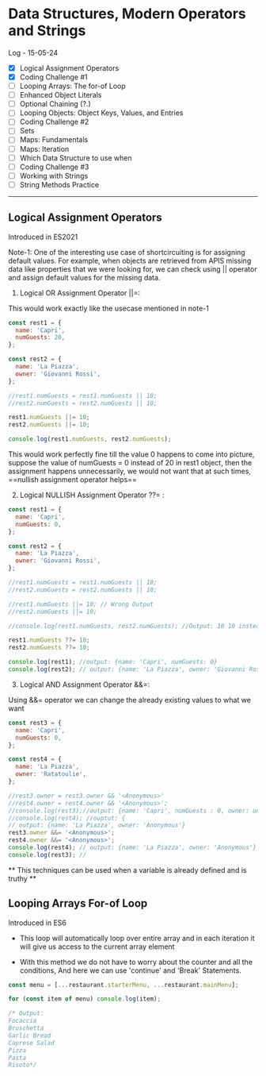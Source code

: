 # Data Structures, Modern Operators and Strings

Log - 15-05-24

- [x] Logical Assignment Operators
- [x] Coding Challenge #1
- [ ] Looping Arrays: The for-of Loop
- [ ] Enhanced Object Literals
- [ ] Optional Chaining (?.)
- [ ] Looping Objects: Object Keys, Values, and Entries
- [ ] Coding Challenge #2
- [ ] Sets
- [ ] Maps: Fundamentals
- [ ] Maps: Iteration
- [ ] Which Data Structure to use when
- [ ] Coding Challenge #3
- [ ] Working with Strings
- [ ] String Methods Practice

---

## Logical Assignment Operators

Introduced in ES2021

Note-1: One of the interesting use case of shortcircuiting is for assigning default values. For example, when objects are retrieved from APIS missing data like properties that we were looking for, we can check using || operator and assign default values for the missing data.

1. Logical OR Assignment Operator ||=:

This would work exactly like the usecase mentioned in note-1

```js
const rest1 = {
  name: 'Capri',
  numGuests: 20,
};

const rest2 = {
  name: 'La Piazza',
  owner: 'Giovanni Rossi',
};

//rest1.numGuests = rest1.numGuests || 10;
//rest2.numGuests = rest2.numGuests || 10;

rest1.numGuests ||= 10;
rest2.numGuests ||= 10;

console.log(rest1.numGuests, rest2.numGuests);
```

This would work perfectly fine till the value 0 happens to come into picture, suppose the value of numGuests = 0 instead of 20 in rest1 object, then the assignment happens unnecessarily, we would not want that at such times, ==nullish assignment operator helps==

2. Logical NULLISH Assignment Operator ??= :

```js
const rest1 = {
  name: 'Capri',
  numGuests: 0,
};

const rest2 = {
  name: 'La Piazza',
  owner: 'Giovanni Rossi',
};

//rest1.numGuests = rest1.numGuests || 10;
//rest2.numGuests = rest2.numGuests || 10;

//rest1.numGuests ||= 10; // Wrong Output
//rest2.numGuests ||= 10;

//console.log(rest1.numGuests, rest2.numGuests); //Output: 10 10 instead of 0 10

rest1.numGuests ??= 10;
rest2.numGuests ??= 10;

console.log(rest1); //output: {name: 'Capri', numGuests: 0}
console.log(rest2); // output: {name: 'La Piazza', owner: 'Giovanni Rossi', numGuests: 10}
```

3. Logical AND Assignment Operator &&=:

Using &&= operator we can change the already existing values to what we want

```js
const rest3 = {
  name: 'Capri',
  numGuests: 0,
};

const rest4 = {
  name: 'La Piazza',
  owner: 'Ratatoulie',
};

//rest3.owner = rest3.owner && '<Anonymous>'
//rest4.owner = rest4.owner && '<Anonymous>';
//console.log(rest3);//output: {name: 'Capri', numGuests : 0, owner: undefined}
//console.log(rest4); //ouptut: {
// output: {name: 'La Piazza', owner: 'Anonymous'}
rest3.owner &&= '<Anonymous>';
rest4.owner &&= '<Anonymous>';
console.log(rest4); // output: {name: 'La Piazza', owner: 'Anonymous'}
console.log(rest3); //
```

** This techniques can be used when a variable is already defined and is truthy **

## Looping Arrays For-of Loop

Introduced in ES6

- This loop will automatically loop over entire array and in each iteration it will give us access to the current array element

- With this method we do not have to worry about the counter and all the conditions, And here we can use 'continue' and 'Break' Statements.

```js
const menu = [...restaurant.starterMenu, ...restaurant.mainMenu];

for (const item of menu) console.log(item);

/* Output:
Focaccia
Bruschetta
Garlic Bread
Caprese Salad
Pizza
Pasta
Risoto*/
```

